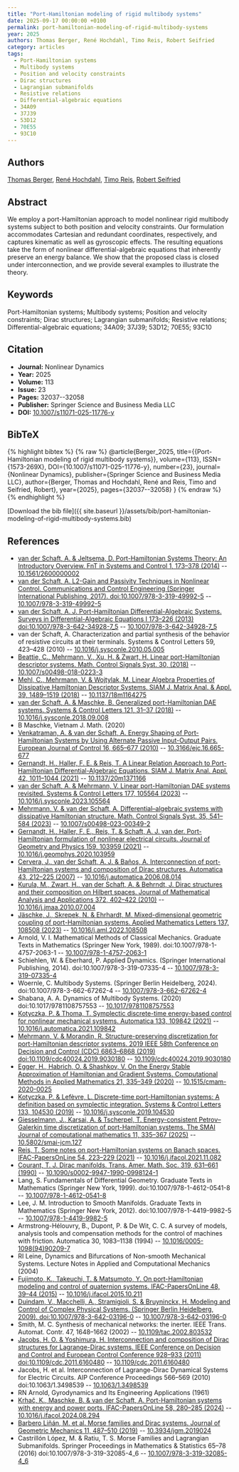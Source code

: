 ```yaml
---
title: "Port-Hamiltonian modeling of rigid multibody systems"
date: 2025-09-17 00:00:00 +0100
permalink: port-hamiltonian-modeling-of-rigid-multibody-systems
year: 2025
authors: Thomas Berger, René Hochdahl, Timo Reis, Robert Seifried
category: articles
tags:
  - Port-Hamiltonian systems
  - Multibody systems
  - Position and velocity constraints
  - Dirac structures
  - Lagrangian submanifolds
  - Resistive relations
  - Differential-algebraic equations
  - 34A09
  - 37J39
  - 53D12
  - 70E55
  - 93C10
---
```

 
## Authors
[Thomas Berger](authors/thomas-berger), [René Hochdahl](authors/rene-c-hochdahl), [Timo Reis](authors/timo-reis), [Robert Seifried](authors/robert-seifried)
 
## Abstract
We employ a port-Hamiltonian approach to model nonlinear rigid multibody systems subject to both position and velocity constraints. Our formulation accommodates Cartesian and redundant coordinates, respectively, and captures kinematic as well as gyroscopic effects. The resulting equations take the form of nonlinear differential-algebraic equations that inherently preserve an energy balance. We show that the proposed class is closed under interconnection, and we provide several examples to illustrate the theory.
 
## Keywords
Port-Hamiltonian systems; Multibody systems; Position and velocity constraints; Dirac structures; Lagrangian submanifolds; Resistive relations; Differential-algebraic equations; 34A09; 37J39; 53D12; 70E55; 93C10
 
## Citation
- **Journal:** Nonlinear Dynamics
- **Year:** 2025
- **Volume:** 113
- **Issue:** 23
- **Pages:** 32037--32058
- **Publisher:** Springer Science and Business Media LLC
- **DOI:** [10.1007/s11071-025-11776-y](https://doi.org/10.1007/s11071-025-11776-y)
 
## BibTeX
{% highlight bibtex %}
{% raw %}
@article{Berger_2025,
  title={{Port-Hamiltonian modeling of rigid multibody systems}},
  volume={113},
  ISSN={1573-269X},
  DOI={10.1007/s11071-025-11776-y},
  number={23},
  journal={Nonlinear Dynamics},
  publisher={Springer Science and Business Media LLC},
  author={Berger, Thomas and Hochdahl, René and Reis, Timo and Seifried, Robert},
  year={2025},
  pages={32037--32058}
}
{% endraw %}
{% endhighlight %}
 
[Download the bib file]({{ site.baseurl }}/assets/bib/port-hamiltonian-modeling-of-rigid-multibody-systems.bib)
 
## References
- [van der Schaft, A. & Jeltsema, D. Port-Hamiltonian Systems Theory: An Introductory Overview. FnT in Systems and Control 1, 173–378 (2014)](port-hamiltonian-systems-theory-an-introductory-overview) -- [10.1561/2600000002](https://doi.org/10.1561/2600000002)
- [van der Schaft, A. L2-Gain and Passivity Techniques in Nonlinear Control. Communications and Control Engineering (Springer International Publishing, 2017). doi:10.1007/978-3-319-49992-5](l2-gain-and-passivity-techniques-in-nonlinear-control) -- [10.1007/978-3-319-49992-5](https://doi.org/10.1007/978-3-319-49992-5)
- [van der Schaft, A. J. Port-Hamiltonian Differential-Algebraic Systems. Surveys in Differential-Algebraic Equations I 173–226 (2013) doi:10.1007/978-3-642-34928-7_5](port-hamiltonian-differential-algebraic-systems) -- [10.1007/978-3-642-34928-7_5](https://doi.org/10.1007/978-3-642-34928-7_5)
- van der Schaft, A. Characterization and partial synthesis of the behavior of resistive circuits at their terminals. Systems &amp; Control Letters 59, 423–428 (2010) -- [10.1016/j.sysconle.2010.05.005](https://doi.org/10.1016/j.sysconle.2010.05.005)
- [Beattie, C., Mehrmann, V., Xu, H. & Zwart, H. Linear port-Hamiltonian descriptor systems. Math. Control Signals Syst. 30, (2018)](linear-port-hamiltonian-descriptor-systems) -- [10.1007/s00498-018-0223-3](https://doi.org/10.1007/s00498-018-0223-3)
- [Mehl, C., Mehrmann, V. & Wojtylak, M. Linear Algebra Properties of Dissipative Hamiltonian Descriptor Systems. SIAM J. Matrix Anal. &amp; Appl. 39, 1489–1519 (2018)](linear-algebra-properties-of-dissipative-hamiltonian-descriptor-systems) -- [10.1137/18m1164275](https://doi.org/10.1137/18m1164275)
- [van der Schaft, A. & Maschke, B. Generalized port-Hamiltonian DAE systems. Systems &amp; Control Letters 121, 31–37 (2018)](generalized-port-hamiltonian-dae-systems) -- [10.1016/j.sysconle.2018.09.008](https://doi.org/10.1016/j.sysconle.2018.09.008)
- B Maschke, Vietnam J. Math. (2020)
- [Venkatraman, A. & van der Schaft, A. Energy Shaping of Port-Hamiltonian Systems by Using Alternate Passive Input-Output Pairs. European Journal of Control 16, 665–677 (2010)](energy-shaping-of-port-hamiltonian-systems-by-using-alternate-passive-input-output-pairs) -- [10.3166/ejc.16.665-677](https://doi.org/10.3166/ejc.16.665-677)
- [Gernandt, H., Haller, F. E. & Reis, T. A Linear Relation Approach to Port-Hamiltonian Differential-Algebraic Equations. SIAM J. Matrix Anal. Appl. 42, 1011–1044 (2021)](a-linear-relation-approach-to-port-hamiltonian-differential-algebraic-equations) -- [10.1137/20m1371166](https://doi.org/10.1137/20m1371166)
- [van der Schaft, A. & Mehrmann, V. Linear port-Hamiltonian DAE systems revisited. Systems &amp; Control Letters 177, 105564 (2023)](linear-port-hamiltonian-dae-systems-revisited) -- [10.1016/j.sysconle.2023.105564](https://doi.org/10.1016/j.sysconle.2023.105564)
- [Mehrmann, V. & van der Schaft, A. Differential–algebraic systems with dissipative Hamiltonian structure. Math. Control Signals Syst. 35, 541–584 (2023)](differential-algebraic-systems-with-dissipative-hamiltonian-structure) -- [10.1007/s00498-023-00349-2](https://doi.org/10.1007/s00498-023-00349-2)
- [Gernandt, H., Haller, F. E., Reis, T. & Schaft, A. J. van der. Port-Hamiltonian formulation of nonlinear electrical circuits. Journal of Geometry and Physics 159, 103959 (2021)](port-hamiltonian-formulation-of-nonlinear-electrical-circuits) -- [10.1016/j.geomphys.2020.103959](https://doi.org/10.1016/j.geomphys.2020.103959)
- [Cervera, J., van der Schaft, A. J. & Baños, A. Interconnection of port-Hamiltonian systems and composition of Dirac structures. Automatica 43, 212–225 (2007)](interconnection-of-port-hamiltonian-systems-and-composition-of-dirac-structures) -- [10.1016/j.automatica.2006.08.014](https://doi.org/10.1016/j.automatica.2006.08.014)
- [Kurula, M., Zwart, H., van der Schaft, A. & Behrndt, J. Dirac structures and their composition on Hilbert spaces. Journal of Mathematical Analysis and Applications 372, 402–422 (2010)](dirac-structures-and-their-composition-on-hilbert-spaces) -- [10.1016/j.jmaa.2010.07.004](https://doi.org/10.1016/j.jmaa.2010.07.004)
- [Jäschke, J., Skrepek, N. & Ehrhardt, M. Mixed-dimensional geometric coupling of port-Hamiltonian systems. Applied Mathematics Letters 137, 108508 (2023)](mixed-dimensional-geometric-coupling-of-port-hamiltonian-systems) -- [10.1016/j.aml.2022.108508](https://doi.org/10.1016/j.aml.2022.108508)
- Arnold, V. I. Mathematical Methods of Classical Mechanics. Graduate Texts in Mathematics (Springer New York, 1989). doi:10.1007/978-1-4757-2063-1 -- [10.1007/978-1-4757-2063-1](https://doi.org/10.1007/978-1-4757-2063-1)
- Schiehlen, W. & Eberhard, P. Applied Dynamics. (Springer International Publishing, 2014). doi:10.1007/978-3-319-07335-4 -- [10.1007/978-3-319-07335-4](https://doi.org/10.1007/978-3-319-07335-4)
- Woernle, C. Multibody Systems. (Springer Berlin Heidelberg, 2024). doi:10.1007/978-3-662-67262-4 -- [10.1007/978-3-662-67262-4](https://doi.org/10.1007/978-3-662-67262-4)
- Shabana, A. A. Dynamics of Multibody Systems. (2020) doi:10.1017/9781108757553 -- [10.1017/9781108757553](https://doi.org/10.1017/9781108757553)
- [Kotyczka, P. & Thoma, T. Symplectic discrete-time energy-based control for nonlinear mechanical systems. Automatica 133, 109842 (2021)](symplectic-discrete-time-energy-based-control-for-nonlinear-mechanical-systems) -- [10.1016/j.automatica.2021.109842](https://doi.org/10.1016/j.automatica.2021.109842)
- [Mehrmann, V. & Morandin, R. Structure-preserving discretization for port-Hamiltonian descriptor systems. 2019 IEEE 58th Conference on Decision and Control (CDC) 6863–6868 (2019) doi:10.1109/cdc40024.2019.9030180](structure-preserving-discretization-for-port-hamiltonian-descriptor-systems) -- [10.1109/cdc40024.2019.9030180](https://doi.org/10.1109/cdc40024.2019.9030180)
- [Egger, H., Habrich, O. & Shashkov, V. On the Energy Stable Approximation of Hamiltonian and Gradient Systems. Computational Methods in Applied Mathematics 21, 335–349 (2020)](on-the-energy-stable-approximation-of-hamiltonian-and-gradient-systems) -- [10.1515/cmam-2020-0025](https://doi.org/10.1515/cmam-2020-0025)
- [Kotyczka, P. & Lefèvre, L. Discrete-time port-Hamiltonian systems: A definition based on symplectic integration. Systems &amp; Control Letters 133, 104530 (2019)](discrete-time-port-hamiltonian-systems-a-definition-based-on-symplectic-integration) -- [10.1016/j.sysconle.2019.104530](https://doi.org/10.1016/j.sysconle.2019.104530)
- [Giesselmann, J., Karsai, A. & Tscherpel, T. Energy-consistent Petrov–Galerkin time discretization of port-Hamiltonian systems. The SMAI Journal of computational mathematics 11, 335–367 (2025)](energy-consistent-petrov-galerkin-time-discretization-of-port-hamiltonian-systems) -- [10.5802/smai-jcm.127](https://doi.org/10.5802/smai-jcm.127)
- [Reis, T. Some notes on port-Hamiltonian systems on Banach spaces. IFAC-PapersOnLine 54, 223–229 (2021)](some-notes-on-port-hamiltonian-systems-on-banach-spaces) -- [10.1016/j.ifacol.2021.11.082](https://doi.org/10.1016/j.ifacol.2021.11.082)
- [Courant, T. J. Dirac manifolds. Trans. Amer. Math. Soc. 319, 631–661 (1990)](dirac-manifolds) -- [10.1090/s0002-9947-1990-0998124-1](https://doi.org/10.1090/s0002-9947-1990-0998124-1)
- Lang, S. Fundamentals of Differential Geometry. Graduate Texts in Mathematics (Springer New York, 1999). doi:10.1007/978-1-4612-0541-8 -- [10.1007/978-1-4612-0541-8](https://doi.org/10.1007/978-1-4612-0541-8)
- Lee, J. M. Introduction to Smooth Manifolds. Graduate Texts in Mathematics (Springer New York, 2012). doi:10.1007/978-1-4419-9982-5 -- [10.1007/978-1-4419-9982-5](https://doi.org/10.1007/978-1-4419-9982-5)
- Armstrong-Hélouvry, B., Dupont, P. & De Wit, C. C. A survey of models, analysis tools and compensation methods for the control of machines with friction. Automatica 30, 1083–1138 (1994) -- [10.1016/0005-1098(94)90209-7](https://doi.org/10.1016/0005-1098(94)90209-7)
- RI Leine, Dynamics and Bifurcations of Non-smooth Mechanical Systems. Lecture Notes in Applied and Computational Mechanics (2004)
- [Fujimoto, K., Takeuchi, T. & Matsumoto, Y. On port-Hamiltonian modeling and control of quaternion systems. IFAC-PapersOnLine 48, 39–44 (2015)](on-port-hamiltonian-modeling-and-control-of-quaternion-systems) -- [10.1016/j.ifacol.2015.10.211](https://doi.org/10.1016/j.ifacol.2015.10.211)
- [Duindam, V., Macchelli, A., Stramigioli, S. & Bruyninckx, H. Modeling and Control of Complex Physical Systems. (Springer Berlin Heidelberg, 2009). doi:10.1007/978-3-642-03196-0](modeling-and-control-of-complex-physical-systems) -- [10.1007/978-3-642-03196-0](https://doi.org/10.1007/978-3-642-03196-0)
- Smith, M. C. Synthesis of mechanical networks: the inerter. IEEE Trans. Automat. Contr. 47, 1648–1662 (2002) -- [10.1109/tac.2002.803532](https://doi.org/10.1109/tac.2002.803532)
- [Jacobs, H. O. & Yoshimura, H. Interconnection and composition of Dirac structures for Lagrange-Dirac systems. IEEE Conference on Decision and Control and European Control Conference 928–933 (2011) doi:10.1109/cdc.2011.6160480](interconnection-and-composition-of-dirac-structures-for-lagrange-dirac-systems) -- [10.1109/cdc.2011.6160480](https://doi.org/10.1109/cdc.2011.6160480)
- Jacobs, H. et al. Interconnection of Lagrange-Dirac Dynamical Systems for Electric Circuits. AIP Conference Proceedings 566–569 (2010) doi:10.1063/1.3498539 -- [10.1063/1.3498539](https://doi.org/10.1063/1.3498539)
- RN Arnold, Gyrodynamics and Its Engineering Applications (1961)
- [Krhač, K., Maschke, B. & van der Schaft, A. Port-Hamiltonian systems with energy and power ports. IFAC-PapersOnLine 58, 280–285 (2024)](port-hamiltonian-systems-with-energy-and-power-ports) -- [10.1016/j.ifacol.2024.08.294](https://doi.org/10.1016/j.ifacol.2024.08.294)
- [Barbero Liñán, M. et al. Morse families and Dirac systems. Journal of Geometric Mechanics 11, 487–510 (2019)](morse-families-and-dirac-systems) -- [10.3934/jgm.2019024](https://doi.org/10.3934/jgm.2019024)
- Castrillón López, M. & Ratiu, T. S. Morse Families and Lagrangian Submanifolds. Springer Proceedings in Mathematics &amp; Statistics 65–78 (2016) doi:10.1007/978-3-319-32085-4_6 -- [10.1007/978-3-319-32085-4_6](https://doi.org/10.1007/978-3-319-32085-4_6)

